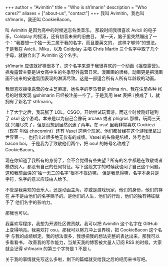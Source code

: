 +++
author = "Avimitin"
title = "Who is sh1marin"
description = "Who cares?"
aliases = ["about-us", "contact"]
+++
我叫 Avimitin，我也叫 sh1marin，我还叫 CookieBacon。

叫 Avimitin 是因为高中的时候迷恋各类音乐。
那段时间我很喜欢 Avicii 的电子乐，Coldplay 的摇滚，还有初音未来的旧曲目。
某一天，脑子里突然蹦出了一个：“我要想一个独一无二属于我的名字，而且要英文的，
这样才够帅”的想法。于是我在 Avicii，Miku，以及 Coldplay 主唱 Chris Martin 
三个名字中取了几个字母，就融合出了 Avimitin 这个名字。

sh1marin 应该就好猜很多了，这个名字来源于我很喜欢的一个动画《摇曳露营》。
摇曳露营主要是讲女高中生的冬季野外露营日常。漫画画的很棒，动画更是把漫画
画不出来的安逸氛围表现的淋漓尽致。这是一部适合所有人所有年龄段的动画。

我很喜欢摇曳露营的女主芝麻凛，她名字的罗马音是 shima rin。我在注册各种
帐号的时候发现 @shimarin 已经被注册一空了。于是我用 leet 表把 i 换成了
1，就拥有了新名字 sh1marin。

上了大学之后，我玩腻了 LOL，CSGO，开始尝试玩音游。而这个时候刚好碰到了
osu! 这个游戏。本来是以为自己会像玩 arcaea 或者 phigros 那样，玩两三天就
兴趣尽失了，但是没想到居然沉迷了两年。在 osu! 里我非常喜欢 Cookiezi（现在
叫做 chocomint）还有 Vaxei 这两个玩家。他们都曾经在这个游戏里拿过世界第一，
也打出过很多绝无仅有的成绩。Vaxei 的头像是培根，外号也叫 bacon boi。
于是我为了致敬他们两个，把 osu! 的帐号名改成了 CookieBacon。

现在你知道了我所有的身份了，会不会觉得有些失望？所有的名字都是在致敬或者
模仿别人，都没有自己的任何特征。写下这段文字的时候我也问了自己这个问题。
这和我前面讲的“独一无二的名字”根本不搭边嘛。
但是我觉得嘛，名字本身只是字符，名字的意义应该由人给予。

不管是我喜欢的音乐人，还是动画主角，亦或是游戏玩家，他们的身份，他们的存在
并不是由他们的名字赐予的。是他们的人生，他们的行动，他们的独有特征赋予了
他们名字的影响力。

那我也可以。

我喜欢写程序，我想为开源社区做贡献。我可以把 Avimitin 这个名字在 GitHub
上变得响亮。我喜欢打 osu，那我可以努力冲上世界榜，把 CookieBacon 这个名字
与我的成绩绑定。我的想法很多，我想把我的想法完整的表达出来，那我可以多看看书，
改善我的写作能力，当某天我的博客被大量人订阅 RSS 的时候，大家就会记得
sh1marin 的第三个字符是 1 不是 i。

关于我的事情就先写这么多啦，剩下的篇幅就交给我之后的经历来书写吧。
